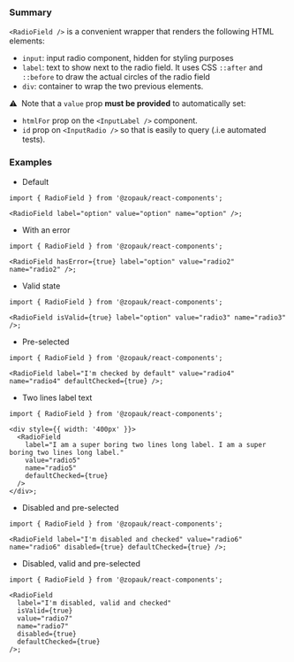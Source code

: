 ### Summary

`<RadioField />` is a convenient wrapper that renders the following HTML elements:

- `input`: input radio component, hidden for styling purposes
- `label`: text to show next to the radio field. It uses CSS `::after` and `::before` to draw the actual circles of the radio field
- `div`: container to wrap the two previous elements.

⚠️ &nbsp;Note that a `value` prop **must be provided** to automatically set:

- `htmlFor` prop on the `<InputLabel />` component.
- `id` prop on `<InputRadio />` so that is easily to query (.i.e automated tests).

### Examples

- Default

```tsx
import { RadioField } from '@zopauk/react-components';

<RadioField label="option" value="option" name="option" />;
```

- With an error

```tsx
import { RadioField } from '@zopauk/react-components';

<RadioField hasError={true} label="option" value="radio2" name="radio2" />;
```

- Valid state

```tsx
import { RadioField } from '@zopauk/react-components';

<RadioField isValid={true} label="option" value="radio3" name="radio3" />;
```

- Pre-selected

```tsx
import { RadioField } from '@zopauk/react-components';

<RadioField label="I'm checked by default" value="radio4" name="radio4" defaultChecked={true} />;
```

- Two lines label text

```tsx
import { RadioField } from '@zopauk/react-components';

<div style={{ width: '400px' }}>
  <RadioField
    label="I am a super boring two lines long label. I am a super boring two lines long label."
    value="radio5"
    name="radio5"
    defaultChecked={true}
  />
</div>;
```

- Disabled and pre-selected

```tsx
import { RadioField } from '@zopauk/react-components';

<RadioField label="I'm disabled and checked" value="radio6" name="radio6" disabled={true} defaultChecked={true} />;
```

- Disabled, valid and pre-selected

```tsx
import { RadioField } from '@zopauk/react-components';

<RadioField
  label="I'm disabled, valid and checked"
  isValid={true}
  value="radio7"
  name="radio7"
  disabled={true}
  defaultChecked={true}
/>;
```
